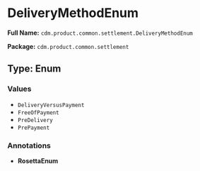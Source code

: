 # DeliveryMethodEnum

**Full Name:** `cdm.product.common.settlement.DeliveryMethodEnum`

**Package:** `cdm.product.common.settlement`

## Type: Enum

### Values

- `DeliveryVersusPayment`
- `FreeOfPayment`
- `PreDelivery`
- `PrePayment`
### Annotations

- **RosettaEnum**

